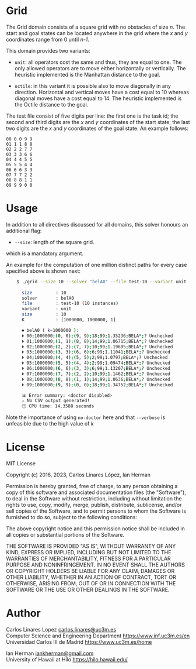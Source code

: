 # Grid #

The Grid domain consists of a square grid with no obstacles of size *n*. The
start and goal states can be located anywhere in the grid where the *x* and *y*
coordinates range from 0 until *n-1*.

This domain provides two variants:

* `unit`: all operators cost the same and thus, they are equal to one. The only
  allowed operators are to move either horizontally or vertically. The heuristic
  implemented is the Manhattan distance to the goal.
  
* `octile`: in this variant it is possible also to move diagonally in any
  direction. Horizontal and vertical moves have a cost equal to 10 whereas
  diagonal moves have a cost equal to 14. The heuristic implemented is the
  Octile distance to the goal.

The test file consist of five digits per line: the first one is the task id; the
second and third digits are the *x* and *y* coordinates of the start state; the
last two digits are the *x* and *y* coordinates of the goal state. An example
follows:

``` text
00 0 0 9 9
01 1 1 8 8
02 2 2 7 7
03 3 3 6 6
04 4 4 5 5
05 5 5 4 4
06 6 6 3 3
07 7 7 2 2
08 8 8 1 1
09 9 9 0 0
```

# Usage #

In addition to all directives discussed for all domains, this solver honours an
additional flag:

* `--size`: length of the square grid.

which is a mandatory argument.

An example for the computation of one million distinct paths for every case
specified above is shown next:

``` sh
    $ ./grid --size 10 --solver "belA0" --file test-10 --variant unit --k 1000000 --no-doctor
    
      size         : 10
      solver       : belA0
      file         : test-10 (10 instances)
      variant      : unit
      size         : 10
      K            : [1000000, 1000000, 1] 

      ⏺ belA0 ( k=1000000 ): 
      ⏵ 00;1000000;(0, 0);(9, 9);18;99;1.35236;BELA*;? Unchecked
      ⏵ 01;1000000;(1, 1);(8, 8);14;99;1.06715;BELA*;? Unchecked
      ⏵ 02;1000000;(2, 2);(7, 7);10;99;1.19695;BELA*;? Unchecked
      ⏵ 03;1000000;(3, 3);(6, 6);6;99;1.11041;BELA*;? Unchecked
      ⏵ 04;1000000;(4, 4);(5, 5);2;99;1.0797;BELA*;? Unchecked
      ⏵ 05;1000000;(5, 5);(4, 4);2;99;1.09474;BELA*;? Unchecked
      ⏵ 06;1000000;(6, 6);(3, 3);6;99;1.13207;BELA*;? Unchecked
      ⏵ 07;1000000;(7, 7);(2, 2);10;99;1.1462;BELA*;? Unchecked
      ⏵ 08;1000000;(8, 8);(1, 1);14;99;1.0636;BELA*;? Unchecked
      ⏵ 09;1000000;(9, 9);(0, 0);18;99;1.34752;BELA*;? Unchecked

      📊 Error summary: <doctor disabled>
      ⚠ No CSV output generated!
      🕒 CPU time: 14.3588 seconds
```

Note the importance of using `no-doctor` here and that `--verbose` is unfeasible
due to the high value of *k*

# License #

MIT License

Copyright (c) 2016, 2023, Carlos Linares López, Ian Herman

Permission is hereby granted, free of charge, to any person obtaining a copy
of this software and associated documentation files (the "Software"), to deal
in the Software without restriction, including without limitation the rights
to use, copy, modify, merge, publish, distribute, sublicense, and/or sell
copies of the Software, and to permit persons to whom the Software is
furnished to do so, subject to the following conditions:

The above copyright notice and this permission notice shall be included in all
copies or substantial portions of the Software.

THE SOFTWARE IS PROVIDED "AS IS", WITHOUT WARRANTY OF ANY KIND, EXPRESS OR
IMPLIED, INCLUDING BUT NOT LIMITED TO THE WARRANTIES OF MERCHANTABILITY,
FITNESS FOR A PARTICULAR PURPOSE AND NONINFRINGEMENT. IN NO EVENT SHALL THE
AUTHORS OR COPYRIGHT HOLDERS BE LIABLE FOR ANY CLAIM, DAMAGES OR OTHER
LIABILITY, WHETHER IN AN ACTION OF CONTRACT, TORT OR OTHERWISE, ARISING FROM,
OUT OF OR IN CONNECTION WITH THE SOFTWARE OR THE USE OR OTHER DEALINGS IN THE
SOFTWARE.


# Author #

Carlos Linares Lopez <carlos.linares@uc3m.es>  
Computer Science and Engineering Department <https://www.inf.uc3m.es/en>  
Universidad Carlos III de Madrid <https://www.uc3m.es/home>

Ian Herman <iankherman@gmail.com>  
University of Hawaii at Hilo <https://hilo.hawaii.edu/>  
